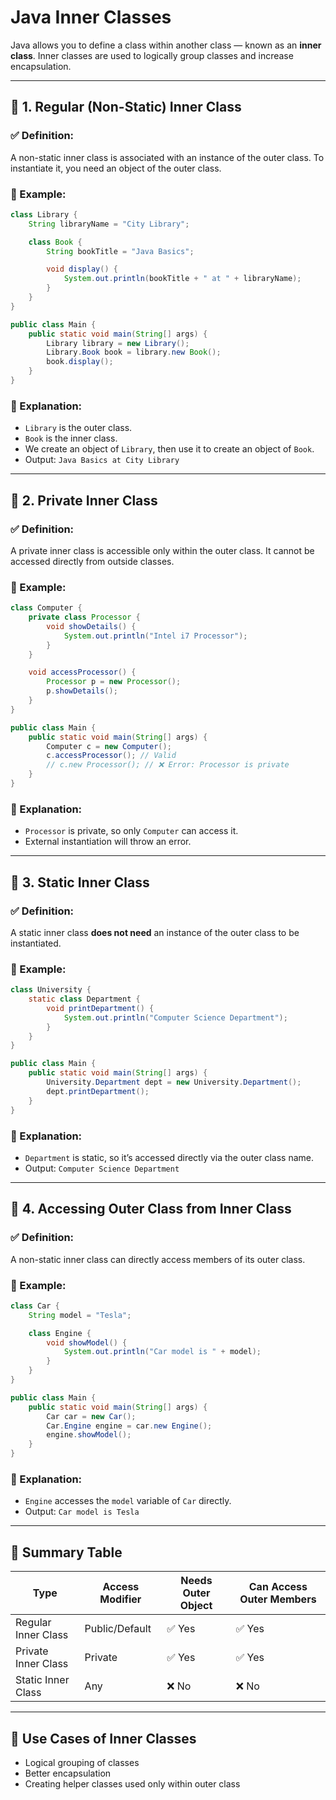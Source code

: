 
# Java Inner Classes

Java allows you to define a class within another class — known as an **inner class**. Inner classes are used to logically group classes and increase encapsulation.

---

## 🔹 1. Regular (Non-Static) Inner Class

### ✅ Definition:
A non-static inner class is associated with an instance of the outer class. To instantiate it, you need an object of the outer class.

### 📌 Example:

```java
class Library {
    String libraryName = "City Library";

    class Book {
        String bookTitle = "Java Basics";

        void display() {
            System.out.println(bookTitle + " at " + libraryName);
        }
    }
}

public class Main {
    public static void main(String[] args) {
        Library library = new Library();
        Library.Book book = library.new Book();
        book.display();
    }
}
```

### 🧠 Explanation:
- `Library` is the outer class.
- `Book` is the inner class.
- We create an object of `Library`, then use it to create an object of `Book`.
- Output: `Java Basics at City Library`

---

## 🔹 2. Private Inner Class

### ✅ Definition:
A private inner class is accessible only within the outer class. It cannot be accessed directly from outside classes.

### 📌 Example:

```java
class Computer {
    private class Processor {
        void showDetails() {
            System.out.println("Intel i7 Processor");
        }
    }

    void accessProcessor() {
        Processor p = new Processor();
        p.showDetails();
    }
}

public class Main {
    public static void main(String[] args) {
        Computer c = new Computer();
        c.accessProcessor(); // Valid
        // c.new Processor(); // ❌ Error: Processor is private
    }
}
```

### 🧠 Explanation:
- `Processor` is private, so only `Computer` can access it.
- External instantiation will throw an error.

---

## 🔹 3. Static Inner Class

### ✅ Definition:
A static inner class **does not need** an instance of the outer class to be instantiated.

### 📌 Example:

```java
class University {
    static class Department {
        void printDepartment() {
            System.out.println("Computer Science Department");
        }
    }
}

public class Main {
    public static void main(String[] args) {
        University.Department dept = new University.Department();
        dept.printDepartment();
    }
}
```

### 🧠 Explanation:
- `Department` is static, so it’s accessed directly via the outer class name.
- Output: `Computer Science Department`

---

## 🔹 4. Accessing Outer Class from Inner Class

### ✅ Definition:
A non-static inner class can directly access members of its outer class.

### 📌 Example:

```java
class Car {
    String model = "Tesla";

    class Engine {
        void showModel() {
            System.out.println("Car model is " + model);
        }
    }
}

public class Main {
    public static void main(String[] args) {
        Car car = new Car();
        Car.Engine engine = car.new Engine();
        engine.showModel();
    }
}
```

### 🧠 Explanation:
- `Engine` accesses the `model` variable of `Car` directly.
- Output: `Car model is Tesla`

---

## 📌 Summary Table

| Type                  | Access Modifier | Needs Outer Object | Can Access Outer Members |
|-----------------------|-----------------|---------------------|---------------------------|
| Regular Inner Class   | Public/Default  | ✅ Yes              | ✅ Yes                    |
| Private Inner Class   | Private         | ✅ Yes              | ✅ Yes                    |
| Static Inner Class    | Any             | ❌ No               | ❌ No                     |

---

## 📎 Use Cases of Inner Classes

- Logical grouping of classes
- Better encapsulation
- Creating helper classes used only within outer class
